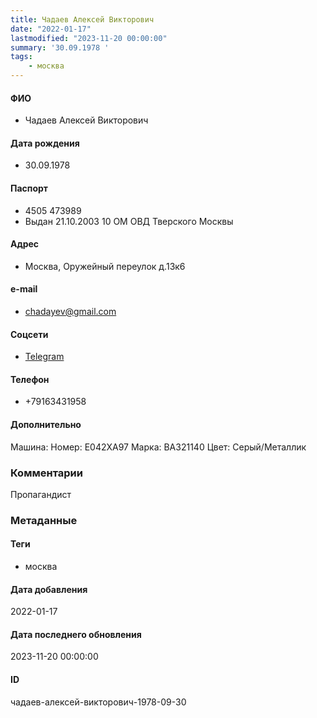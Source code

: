 ```yaml
---
title: Чадаев Алексей Викторович
date: "2022-01-17"
lastmodified: "2023-11-20 00:00:00"
summary: '30.09.1978 '
tags: 
    - москва
---
```

<!--# pp1-->
<!--## Фигурант-->
<!--### Личные данные-->
#### ФИО
- Чадаев Алексей Викторович
#### Дата рождения
- 30.09.1978
#### Паспорт
- 4505 473989
-  Выдан 21.10.2003 10 ОМ ОВД Тверского Москвы
#### Адрес
- Москва, Оружейный переулок д.13к6
#### e-mail
- chadayev@gmail.com
#### Соцсети
- [Telegram](https://t.me/chadayevru)
#### Телефон
- +79163431958
#### Дополнительно
Машина:
Номер: E042XA97
Марка: ВАЗ21140
Цвет: Серый/Металлик
### Комментарии
Пропагандист
### Метаданные
#### Теги
- москва
#### Дата добавления
2022-01-17
#### Дата последнего обновления
2023-11-20 00:00:00
#### ID
чадаев-алексей-викторович-1978-09-30
<!--## END;-->
